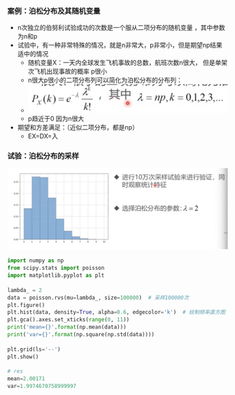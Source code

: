 ### 案例：泊松分布及其随机变量

* n次独立的伯努利试验成功的次数是一个服从二项分布的随机变量 ，其中参数为n和p
* 试验中，有一种非常特殊的情况，就是n非常大，p非常小，但是期望np结果适中的情况
  * 随机变量X：一天内全球发生飞机事故的总数，航班次数n很大， 但是单架次飞机出现事故的概率 p很小
  * n很大p很小的二项分布列可以简化为泊松分布的分布列：
  * ![image-20230328220734277](%E6%B3%8A%E6%9D%BE%E5%88%86%E5%B8%83%E7%9A%84%E6%80%A7%E8%B4%A8%E4%B8%8E%E9%87%87%E6%A0%B7.assets/image-20230328220734277.png)
  * p趋近于0 因为n很大
* 期望和方差满足：（近似二项分布，都是np）
  * EX=DX=入

### 试验：泊松分布的采样

![image-20230328221409156](%E6%B3%8A%E6%9D%BE%E5%88%86%E5%B8%83%E7%9A%84%E6%80%A7%E8%B4%A8%E4%B8%8E%E9%87%87%E6%A0%B7.assets/image-20230328221409156.png)

```python
import numpy as np
from scipy.stats import poisson
import matplotlib.pyplot as plt

lambda_ = 2
data = poisson.rvs(mu=lambda_, size=100000)  # 采样100000次
plt.figure()
plt.hist(data, density=True, alpha=0.6, edgecolor='k')  # 绘制频率直方图
plt.gca().axes.set_xticks(range(0, 11))
print('mean={}'.format(np.mean(data)))
print('var={}'.format(np.square(np.std(data))))

plt.grid(ls='--')
plt.show()

# res
mean=2.00171
var=1.9974670758999997
```

